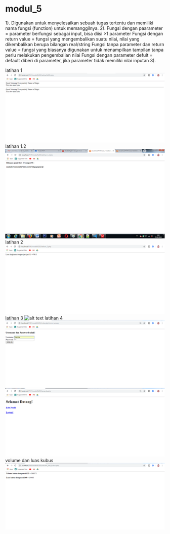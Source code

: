 # modul_5
1). Digunakan untuk menyelesaikan sebuah tugas tertentu dan memiliki nama fungsi (function) untuk memanggilnya.
2). Fungsi dengan paarameter = parameter berfungsi sebagai input, bisa diisi >1 parameter
    Fungsi dengan return value = fungsi yang mengembalikan suatu nilai, nilai yang dikembalikan berupa bilangan real/string
    Fungsi tanpa parameter dan return value = fungsi yang biasanya digunakan untuk menampilkan tampilan tanpa perlu melakukan pengembalian nilai
    Fungsi dengan parameter defult = default diberi di parameter, jika parameter tidak memiliki nilai inputan
3).


latihan 1
![alt text](https://github.com/KadekJ/modul_5/blob/master/latihan%201.png)
latihan 1.2
![alt text](https://github.com/KadekJ/modul_5/blob/master/latihan%201.2.png)
latihan 2
![alt text](https://github.com/KadekJ/modul_5/blob/master/latihan%202.png)
latihan 3
![alt text]()
latihan 4
![alt text](https://github.com/KadekJ/modul_5/blob/master/index.png)
![alt text](https://github.com/KadekJ/modul_5/blob/master/beranda.png)
volume dan luas kubus
![alt text](https://github.com/KadekJ/modul_5/blob/master/volume_luas_kubus.png)
